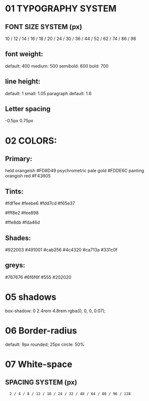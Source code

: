 # 01 TYPOGRAPHY SYSTEM

## FONT SIZE SYSTEM (px)

10 / 12 / 14 / 16 / 18 / 20 / 24 / 30 / 36 / 44 / 52 / 62 / 74 / 86 / 98

## font weight:

default: 400
medium: 500
semibold: 600
bold: 700

## line height:

default: 1
small: 1.05
paragraph default: 1.6

## Letter spacing

-0.5px
0.75px

# 02 COLORS:

## Primary:

held orangeish
#FD8D49
psychrometric pale gold
#FDDE6C
panting orangish red
#F43605

## Tints:

#fdf1ee
#feebe6
#fdd7cd
#f65e37

#fff8e2
#fee898

#ffe8db
#fda46d

## Shades:

#922003
#491001
#cab256
#4c4320
#ca713a
#331c0f

## greys:

#767676
#6f6f6f
#555
#202020

# 05 shadows

box-shadow: 0 2.4rem 4.8rem rgba(0, 0, 0, 0.07);

# 06 Border-radius

default: 9px
rounded; 25px
circle: 50%

# 07 White-space

## SPACING SYSTEM (px)

      2 / 4 / 8 / 12 / 16 / 24 / 32 / 48 / 64 / 80 / 96 / 128

